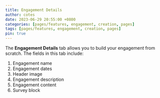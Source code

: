 ```yaml
---
title: Engagement Details
author: cotes
date: 2023-06-29 20:55:00 +0800
categories: [pages/features, engagement, creation, pages]
tags: [pages/features, engagement, creation, pages]
pin: true
---
```



The **Engagement Details** tab allows you to build your engagement from scratch. The fields in this tab include:
1. Engagement name
2. Engagement dates
3. Header image
4. Engagement description
5. Engagement content
6. Survey block
